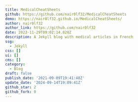 ```yaml
---
title: MedicalCheatSheets
github: https://github.com/nair0lf32/MedicalCheatSheets
demo: https://nair0lf32.github.io/MedicalCheatSheets/
author: nair0lf32
author_link: https://github.com/nair0lf32
date: 2023-11-29T09:02:14.828Z
description: A Jekyll blog with medical articles in French
ssg:
  - Jekyll
css: []
ui: []
cms: []
category:
  - Blog
draft: false
publish_date: '2021-09-09T19:41:48Z'
update_date: '2024-09-14T19:09:41Z'
github_star: 2
github_fork: 0
---
```

